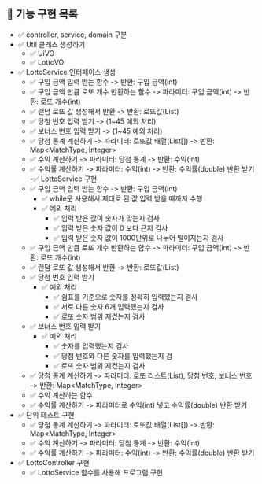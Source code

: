 ## 🚀 기능 구현 목록

- ✅ controller, service, domain 구분
- ✅ Util 클래스 생성하기
    - ✅ UiVO
    - ✅ LottoVO
- ✅ LottoService 인터페이스 생성
    - ✅ 구입 금액 입력 받는 함수 -> 반환: 구입 금액(int)
    - ✅ 구입 금액 만큼 로또 개수 반환하는 함수 -> 파라미터: 구입 금액(int) -> 반환: 로또 개수(int)
    - ✅ 랜덤 로또 값 생성해서 반환 -> 반환: 로또값(List<Integer>)
    - ✅ 당첨 번호 입력 받기 -> (1~45 예외 처리)
    - ✅ 보너스 번호 입력 받기 -> (1~45 예외 처리)
    - ✅ 당첨 통계 계산하기 -> 파라미터: 로또값 배열(List<Integer>[]) -> 반환: Map<MatchType, Integer>
    - ✅ 수익 계산하기 -> 파라미터: 당첨 통계 -> 반환: 수익(int)
    - ✅ 수익률 계산하기 -> 파라미터: 수익(int) -> 반환: 수익률(double) 반환 받기
-✅ LottoService 구현
    - ✅ 구입 금액 입력 받는 함수 -> 반환: 구입 금액(int)
      - ✅ while문 사용해서 제대로 된 값 입력 받을 때까지 수행
      - ✅ 예외 처리
          - ✅ 입력 받은 값이 숫자가 맞는지 검사
          - ✅ 입력 받은 숫자 값이 0 보다 큰지 검사
          - ✅ 입력 받은 숫자 값이 1000단위로 나누어 떨이지는지 검사
    - ✅ 구입 금액 만큼 로또 개수 반환하는 함수 -> 파라미터: 구입 금액(int) -> 반환: 로또 개수(int)
    - ✅ 랜덤 로또 값 생성해서 반환 -> 반환: 로또값(List<Integer>)
    - ✅ 당첨 번호 입력 받기
      - ✅ 예외 처리
        - ✅ 쉼표를 기준으로 숫자를 정확히 입력했는지 검사
        - ✅ 서로 다른 숫자 6개 입력했는지 검사
        - ✅ 로또 숫자 범위 지켰는지 검사
    - ✅ 보너스 번호 입력 받기
      - ✅ 예외 처리
        - ✅ 숫자를 입력했는지 검사
        - ✅ 당첨 번호와 다른 숫자를 입력했는지 검
        - ✅ 로또 숫자 범위 지켰는지 검사
    - ✅ 당첨 통계 계산하기 -> 파라미터: 로또 리스트(List<Lotto>), 당첨 번호, 보너스 번호 -> 반환: Map<MatchType, Integer>
    - ✅ 수익 계산하는 함수
    - ✅ 수익률 계산하기 -> 파라미터로 수익(int) 넣고 수익률(double) 반환 받기
- ✅ 단위 테스트 구현
  - ✅ 당첨 통계 계산하기 -> 파라미터: 로또값 배열(List<Integer>[]) -> 반환: Map<MatchType, Integer>
  - ✅ 수익 계산하기 -> 파라미터: 당첨 통계 -> 반환: 수익(int)
  - ✅ 수익률 계산하기 -> 파라미터: 수익(int) -> 반환: 수익률(double) 반환 받기
- ✅ LottoController 구현
    - ✅ LottoService 함수를 사용해 프로그램 구현